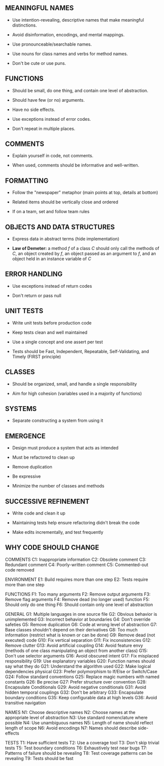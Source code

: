 MEANINGFUL NAMES
----------------

- Use intention-revealing, descriptive names that make meaningful distinctions.

- Avoid disinformation, encodings, and mental mappings.

- Use pronounceable/searchable names.

- Use nouns for class names and verbs for method names.

- Don't be cute or use puns.


FUNCTIONS
---------

- Should be small, do one thing, and contain one level of abstraction.

- Should have few (or no) arguments.

- Have no side effects.

- Use exceptions instead of error codes.

- Don't repeat in multiple places.


COMMENTS
--------

- Explain yourself in code, not comments.

- When used, comments should be informative and well-written.


FORMATTING
----------

- Follow the "newspaper" metaphor (main points at top, details at bottom)

- Related items should be vertically close and ordered

- If on a team, set and follow team rules


OBJECTS AND DATA STRUCTURES
---------------------------

- Express data in abstract terms (hide implementation)
  
- **Law of Demeter:** a method *f* of a class *C* should only call the methods
  of *C*, an object created by *f*, an object passed as an argument to *f*, and
  an object held in an instance variable of *C*


ERROR HANDLING
--------------

- Use exceptions instead of return codes
  
- Don't return or pass null


UNIT TESTS
----------

- Write unit tests before production code
  
- Keep tests clean and well maintained
  
- Use a single concept and one assert per test
  
- Tests should be Fast, Independent, Repeatable, Self-Validating, and Timely
  (FIRST principle)


CLASSES
-------

- Should be organized, small, and handle a single responsibility
  
- Aim for high cohesion (variables used in a majority of functions)


SYSTEMS
-------

- Separate constructing a system from using it


EMERGENCE
---------

- Design must produce a system that acts as intended
  
- Must be refactored to clean up
  
- Remove duplication
  
- Be expressive
  
- Minimize the number of classes and methods


SUCCESSIVE REFINEMENT
---------------------

- Write code and clean it up
  
- Maintaining tests help ensure refactoring didn't break the code
  
- Make edits incrementally, and test frequently


WHY CODE SHOULD CHANGE
----------------------

  COMMENTS
    C1: Inappropriate information
    C2: Obsolete comment
    C3: Redundant comment
    C4: Poorly-written comment
    C5: Commented-out code removed
  
  ENVIRONMENT
    E1: Build requires more than one step
    E2: Tests require more than one step
  
  FUNCTIONS
    F1: Too many arguments
    F2: Remove output arguments
    F3: Remove flag arguments
    F4: Remove dead (no longer used) function
    F5: Should only do one thing
    F6: Should contain only one level of abstraction
  
  GENERAL
    G1: Multiple languages in one source file
    G2: Obvious behavior is unimplemented
    G3: Incorrect behavior at boundaries
    G4: Don't override safeties
    G5: Remove duplication
    G6: Code at wrong level of abstraction
    G7: Base classes shouldn't depend on their derivatives
    G8: Too much information (restrict what is known or can be done)
    G9: Remove dead (not executed) code
    G10: Fix vertical separation
    G11: Fix inconsistencies
    G12: Remove clutter
    G13: Avoid artificial coupling
    G14: Avoid feature envy (methods of one class manipulating an object
         from another class)
    G15: Don't use selector arguments
    G16: Avoid obscured intent
    G17: Fix misplaced responsibility
    G19: Use explanatory variables
    G20: Function names should say what they do
    G21: Understand the algorithm used
    G22: Make logical dependencies physical
    G23: Prefer polymorphism to If/Else or Switch/Case
    G24: Follow standard conventions
    G25: Replace magic numbers with named constants
    G26: Be precise
    G27: Prefer structure over convention
    G28: Encapsulate Conditionals
    G29: Avoid negative conditionals
    G31: Avoid hidden temporal couplings
    G32: Don't be arbitrary
    G33: Encapsulate boundary conditions
    G35: Keep configurable data at high levels
    G36: Avoid transitive navigation
  
  NAMES
    N1: Choose descriptive names
    N2: Choose names at the appropriate level of abstraction
    N3: Use standard nomenclature where possible
    N4: Use unambiguous names
    N5: Length of name should reflect length of scope
    N6: Avoid encodings
    N7: Names should describe side-effects
  
  TESTS
    T1: Have sufficient tests
    T2: Use a coverage tool
    T3: Don't skip trivial tests
    T5: Test boundary conditions
    T6: Exhaustively test near bugs
    T7: Patterns of failure should be revealing
    T8: Test coverage patterns can be revealing
    T9: Tests should be fast
